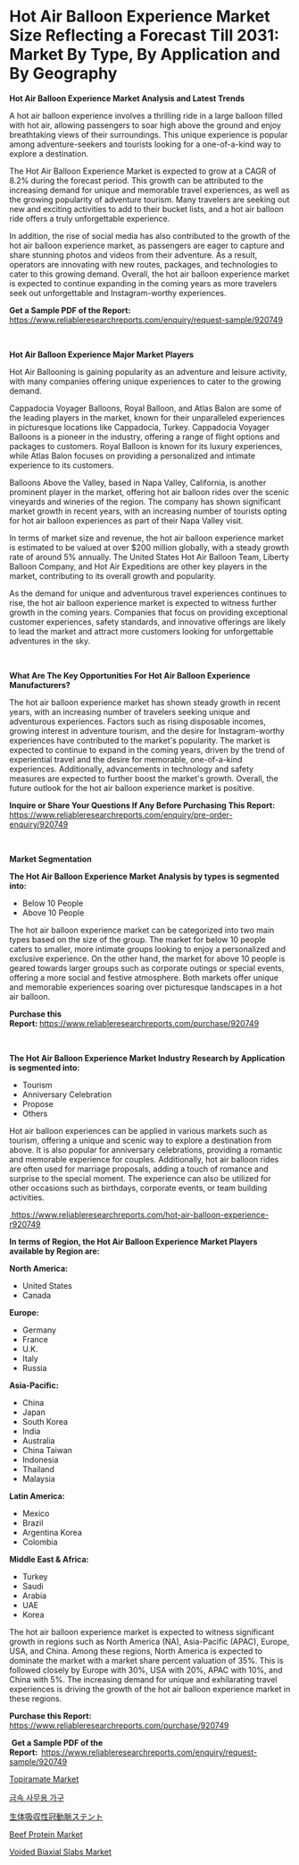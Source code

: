 <p><h1>Hot Air Balloon Experience Market Size Reflecting a Forecast Till 2031: Market By Type, By Application and By Geography</h1></p><p><strong>Hot Air Balloon Experience Market Analysis and Latest Trends</strong></p>
<p><p>A hot air balloon experience involves a thrilling ride in a large balloon filled with hot air, allowing passengers to soar high above the ground and enjoy breathtaking views of their surroundings. This unique experience is popular among adventure-seekers and tourists looking for a one-of-a-kind way to explore a destination.</p><p>The Hot Air Balloon Experience Market is expected to grow at a CAGR of 8.2% during the forecast period. This growth can be attributed to the increasing demand for unique and memorable travel experiences, as well as the growing popularity of adventure tourism. Many travelers are seeking out new and exciting activities to add to their bucket lists, and a hot air balloon ride offers a truly unforgettable experience.</p><p>In addition, the rise of social media has also contributed to the growth of the hot air balloon experience market, as passengers are eager to capture and share stunning photos and videos from their adventure. As a result, operators are innovating with new routes, packages, and technologies to cater to this growing demand. Overall, the hot air balloon experience market is expected to continue expanding in the coming years as more travelers seek out unforgettable and Instagram-worthy experiences.</p></p>
<p><strong>Get a Sample PDF of the Report:&nbsp;</strong> <a href="https://www.reliableresearchreports.com/enquiry/request-sample/920749">https://www.reliableresearchreports.com/enquiry/request-sample/920749</a></p>
<p>&nbsp;</p>
<p><strong>Hot Air Balloon Experience Major Market Players</strong></p>
<p><p>Hot Air Ballooning is gaining popularity as an adventure and leisure activity, with many companies offering unique experiences to cater to the growing demand. </p><p>Cappadocia Voyager Balloons, Royal Balloon, and Atlas Balon are some of the leading players in the market, known for their unparalleled experiences in picturesque locations like Cappadocia, Turkey. Cappadocia Voyager Balloons is a pioneer in the industry, offering a range of flight options and packages to customers. Royal Balloon is known for its luxury experiences, while Atlas Balon focuses on providing a personalized and intimate experience to its customers.</p><p>Balloons Above the Valley, based in Napa Valley, California, is another prominent player in the market, offering hot air balloon rides over the scenic vineyards and wineries of the region. The company has shown significant market growth in recent years, with an increasing number of tourists opting for hot air balloon experiences as part of their Napa Valley visit.</p><p>In terms of market size and revenue, the hot air balloon experience market is estimated to be valued at over $200 million globally, with a steady growth rate of around 5% annually. The United States Hot Air Balloon Team, Liberty Balloon Company, and Hot Air Expeditions are other key players in the market, contributing to its overall growth and popularity.</p><p>As the demand for unique and adventurous travel experiences continues to rise, the hot air balloon experience market is expected to witness further growth in the coming years. Companies that focus on providing exceptional customer experiences, safety standards, and innovative offerings are likely to lead the market and attract more customers looking for unforgettable adventures in the sky.</p></p>
<p>&nbsp;</p>
<p><strong>What Are The Key Opportunities For Hot Air Balloon Experience Manufacturers?</strong></p>
<p><p>The hot air balloon experience market has shown steady growth in recent years, with an increasing number of travelers seeking unique and adventurous experiences. Factors such as rising disposable incomes, growing interest in adventure tourism, and the desire for Instagram-worthy experiences have contributed to the market's popularity. The market is expected to continue to expand in the coming years, driven by the trend of experiential travel and the desire for memorable, one-of-a-kind experiences. Additionally, advancements in technology and safety measures are expected to further boost the market's growth. Overall, the future outlook for the hot air balloon experience market is positive.</p></p>
<p><strong>Inquire or Share Your Questions If Any Before Purchasing This Report:</strong> <a href="https://www.reliableresearchreports.com/enquiry/pre-order-enquiry/920749">https://www.reliableresearchreports.com/enquiry/pre-order-enquiry/920749</a></p>
<p>&nbsp;</p>
<p><strong>Market Segmentation</strong></p>
<p><strong>The Hot Air Balloon Experience Market Analysis by types is segmented into:</strong></p>
<p><ul><li>Below 10 People</li><li>Above 10 People</li></ul></p>
<p><p>The hot air balloon experience market can be categorized into two main types based on the size of the group. The market for below 10 people caters to smaller, more intimate groups looking to enjoy a personalized and exclusive experience. On the other hand, the market for above 10 people is geared towards larger groups such as corporate outings or special events, offering a more social and festive atmosphere. Both markets offer unique and memorable experiences soaring over picturesque landscapes in a hot air balloon.</p></p>
<p><strong>Purchase this Report:&nbsp;</strong><a href="https://www.reliableresearchreports.com/purchase/920749">https://www.reliableresearchreports.com/purchase/920749</a></p>
<p>&nbsp;</p>
<p><strong>The Hot Air Balloon Experience Market Industry Research by Application is segmented into:</strong></p>
<p><ul><li>Tourism</li><li>Anniversary Celebration</li><li>Propose</li><li>Others</li></ul></p>
<p><p>Hot air balloon experiences can be applied in various markets such as tourism, offering a unique and scenic way to explore a destination from above. It is also popular for anniversary celebrations, providing a romantic and memorable experience for couples. Additionally, hot air balloon rides are often used for marriage proposals, adding a touch of romance and surprise to the special moment. The experience can also be utilized for other occasions such as birthdays, corporate events, or team building activities.</p></p>
<p><a href="https://www.reliableresearchreports.com/hot-air-balloon-experience-r920749">&nbsp;https://www.reliableresearchreports.com/hot-air-balloon-experience-r920749</a></p>
<p><strong>In terms of Region, the Hot Air Balloon Experience Market Players available by Region are:</strong></p>
<p>
    <p> <strong> North America: </strong>
        <ul>
            <li>United States</li>
            <li>Canada</li>
        </ul>
        </p> 
    <p> <strong> Europe: </strong>
        <ul>
            <li>Germany</li>
            <li>France</li>
            <li>U.K.</li>
            <li>Italy</li>
            <li>Russia</li>
        </ul>
        </p> 
    <p> <strong> Asia-Pacific: </strong>
        <ul>
            <li>China</li>
            <li>Japan</li>
            <li>South Korea</li>
            <li>India</li>
            <li>Australia</li>
            <li>China Taiwan</li>
            <li>Indonesia</li>
            <li>Thailand</li>
            <li>Malaysia</li>
        </ul>
        </p> 
    <p> <strong> Latin America: </strong>
        <ul>
            <li>Mexico</li>
            <li>Brazil</li>
            <li>Argentina Korea</li>
            <li>Colombia</li>
        </ul>
        </p> 
    <p> <strong> Middle East & Africa: </strong>
        <ul>
            <li>Turkey</li>
            <li>Saudi</li>
            <li>Arabia</li>
            <li>UAE</li>
            <li>Korea</li>
        </ul>
    </p>
    </p>
<p><p>The hot air balloon experience market is expected to witness significant growth in regions such as North America (NA), Asia-Pacific (APAC), Europe, USA, and China. Among these regions, North America is expected to dominate the market with a market share percent valuation of 35%. This is followed closely by Europe with 30%, USA with 20%, APAC with 10%, and China with 5%. The increasing demand for unique and exhilarating travel experiences is driving the growth of the hot air balloon experience market in these regions.</p></p>
<p><strong>Purchase this Report: </strong><a href="https://www.reliableresearchreports.com/purchase/920749">https://www.reliableresearchreports.com/purchase/920749</a></p>
<p>&nbsp;<strong>Get a Sample PDF of the Report:&nbsp;&nbsp;</strong><a href="https://www.reliableresearchreports.com/enquiry/request-sample/920749">https://www.reliableresearchreports.com/enquiry/request-sample/920749</a></p>
<p><strong></strong></p>
<p><p><a href="https://www.linkedin.com/pulse/topiramate-market-size-trends-complete-industry-overview-rj4oe">Topiramate Market</a></p><p><a href="https://medium.com/@alanperkins1921/%EA%B8%88%EC%86%8D-%EC%82%AC%EB%AC%B4%EC%9A%A9-%EA%B0%80%EA%B5%AC-%EC%8B%9C%EC%9E%A5-%EC%8B%9C%EC%9E%A5-cagr-%EC%8B%9C%EC%9E%A5-%EB%8F%99%ED%96%A5-%EB%B0%8F-%EC%84%B1%EC%9E%A5-%EC%A0%84%EB%9E%B5%EC%97%90-%EB%8C%80%ED%95%9C-%ED%86%B5%EC%B0%B0%EB%A0%A5-ad7281d748d9">금속 사무용 가구</a></p><p><a href="https://medium.com/@elishelacruz56456/%E7%94%9F%E4%BD%93%E5%90%B8%E5%8F%8E%E6%80%A7%E5%86%A0%E5%8B%95%E8%84%88%E3%82%B9%E3%83%86%E3%83%B3%E3%83%88%E5%B8%82%E5%A0%B4%E3%81%AE%E5%88%86%E6%9E%90%E3%81%A82024%E5%B9%B4%E3%81%8B%E3%82%892031%E5%B9%B4%E3%81%BE%E3%81%A7%E3%81%AE%E4%BA%88%E6%B8%AC%E3%81%95%E3%82%8C%E3%82%8B%E3%82%B5%E3%82%A4%E3%82%BA-985c332b205f">生体吸収性冠動脈ステント</a></p><p><a href="https://www.linkedin.com/pulse/analyzing-beef-protein-market-global-industry-perspective-rhv3e">Beef Protein Market</a></p><p><a href="https://github.com/shotows/Market-Research-Report-List-2/blob/main/voided-biaxial-slabs-market.md">Voided Biaxial Slabs Market</a></p></p>